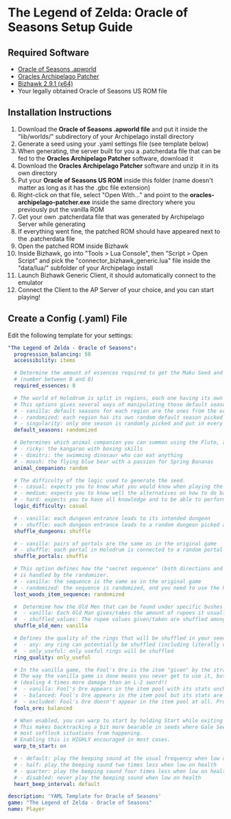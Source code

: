 # The Legend of Zelda: Oracle of Seasons Setup Guide

## Required Software

- [Oracle of Seasons .apworld](https://github.com/Dinopony/Archipelago/releases/latest)
- [Oracles Archipelago Patcher](https://github.com/Dinopony/oracles-archipelago-patcher/releases/latest)
- [Bizhawk 2.9.1 (x64)](https://tasvideos.org/BizHawk/ReleaseHistory)
- Your legally obtained Oracle of Seasons US ROM file

## Installation Instructions

1. Download the **Oracle of Seasons .apworld file** and put it inside the "lib/worlds/" subdirectory of your Archipelago install directory
2. Generate a seed using your .yaml settings file (see template below)
3. When generating, the server built for you a .patcherdata file that can be fed to the **Oracles Archipelago Patcher** software, download it
4. Download the **Oracles Archipelago Patcher** software and unzip it in its own directory
5. Put your **Oracle of Seasons US ROM** inside this folder (name doesn't matter as long as it has the .gbc file extension)
6. Right-click on that file, select "Open With..." and point to the **oracles-archipelago-patcher.exe** inside the same directory where you previously put the vanilla ROM
7. Get your own .patcherdata file that was generated by Archipelago Server while generating
8. If everything went fine, the patched ROM should have appeared next to the .patcherdata file
9. Open the patched ROM inside Bizhawk
10. Inside Bizhawk, go into "Tools > Lua Console", then "Script > Open Script" and pick the "connector_bizhawk_generic.lua" file inside the "data/lua/" subfolder of your Archipelago install 
11. Launch Bizhawk Generic Client, it should automatically connect to the emulator
12. Connect the Client to the AP Server of your choice, and you can start playing!

## Create a Config (.yaml) File

Edit the following template for your settings:
```yaml
"The Legend of Zelda - Oracle of Seasons":
  progression_balancing: 50
  accessibility: items

  # Determine the amount of essences required to get the Maku Seed and be able to confront Onox
  # (number between 0 and 8)
  required_essences: 8

  # The world of Holodrum is split in regions, each one having its own default season being forced when entering it.
  # This options gives several ways of manipulating those default seasons.
  # - vanilla: default seasons for each region are the ones from the original game
  # - randomized: each region has its own random default season picked at generation time
  # - singularity: only one season is randomly picked and put in every region in the game
  default_seasons: randomized

  # Determines which animal companion you can summon using the Flute, as well as the layout of the Natzu region.
  # - ricky: the kangaroo with boxing skills
  # - dimitri: the swimming dinosaur who can eat anything
  # - moosh: the flying blue bear with a passion for Spring Bananas
  animal_companion: random

  # The difficulty of the logic used to generate the seed.
  # - casual: expects you to know what you would know when playing the game for the first time
  # - medium: expects you to know well the alternatives on how to do basic things, but won't expect any trick
  # - hard: expects you to have all knowledge and to be able to perform difficult tricks
  logic_difficulty: casual

  # - vanilla: each dungeon entrance leads to its intended dungeon
  # - shuffle: each dungeon entrance leads to a random dungeon picked at generation time
  shuffle_dungeons: shuffle

  # - vanilla: pairs of portals are the same as in the original game
  # - shuffle: each portal in Holodrum is connected to a random portal in Subrosia picked at generation time
  shuffle_portals: shuffle

  # This option defines how the "secret sequence" (both directions and seasons) leading to the Noble Sword pedestal
  # is handled by the randomizer.
  # - vanilla: the sequence is the same as in the original game
  # - randomized: the sequence is randomized, and you need to use the Phonograph on the Deku Scrub to learn the sequence
  lost_woods_item_sequence: randomized

  #  Determine how the Old Men that can be found under specific bushes are handled by the randomizer
  #  - vanilla: Each Old Man gives/takes the amount of rupees it usually does in the base game
  #  - shuffled_values: The rupee values given/taken are shuffled among Old Men
  shuffle_old_men: vanilla

  # Defines the quality of the rings that will be shuffled in your seed:
  #  - any: any ring can potentially be shuffled (including literally useless ones)
  #  - only_useful: only useful rings will be shuffled
  ring_quality: only_useful

  # In the vanilla game, the Fool's Ore is the item "given" by the strange brothers in "exchange" for your feather.
  # The way the vanilla game is done means you never get to use it, but it's by far the strongest weapon in the game
  # (dealing 4 times more damage than an L-2 sword!)
  #  - vanilla: Fool's Ore appears in the item pool with its stats unchanged
  #  - balanced: Fool's Ore appears in the item pool but its stats are lowered to become comparable to an L-2 sword
  #  - excluded: Fool's Ore doesn't appear in the item pool at all. Problem solved!
  fools_ore: balanced

  # When enabled, you can warp to start by holding Start while exiting map screen.
  # This makes backtracking a bit more bearable in seeds where Gale Seeds take time to obtain and prevent
  # most softlock situations from happening.
  # Enabling this is HIGHLY encouraged in most cases.
  warp_to_start: on

  # - default: play the beeping sound at the usual frequency when low on health
  # - half: play the beeping sound two times less when low on health
  # - quarter: play the beeping sound four times less when low on health
  # - disabled: never play the beeping sound when low on health
  heart_beep_interval: default

description: 'YAML Template for Oracle of Seasons'
game: "The Legend of Zelda - Oracle of Seasons"
name: Player
```
